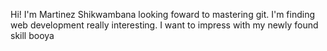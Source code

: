 
Hi! I'm Martinez Shikwambana looking foward to mastering git.
I'm finding web development really interesting.
I want to impress with my newly found skill
booya
